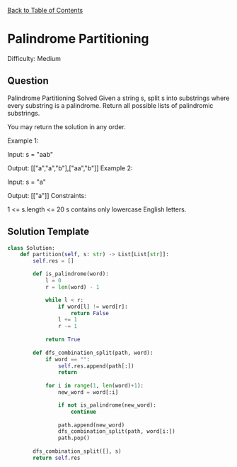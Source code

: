 [Back to Table of Contents](../../README.md)

# Palindrome Partitioning
Difficulty: Medium

## Question
Palindrome Partitioning
Solved 
Given a string s, split s into substrings where every substring is a palindrome. Return all possible lists of palindromic substrings.

You may return the solution in any order.

Example 1:

Input: s = "aab"

Output: [["a","a","b"],["aa","b"]]
Example 2:

Input: s = "a"

Output: [["a"]]
Constraints:

1 <= s.length <= 20
s contains only lowercase English letters.

## Solution Template
```python
class Solution:
    def partition(self, s: str) -> List[List[str]]:
        self.res = []

        def is_palindrome(word):
            l = 0
            r = len(word) - 1

            while l < r:
                if word[l] != word[r]:
                    return False
                l += 1
                r -= 1
            
            return True
        
        def dfs_combination_split(path, word):
            if word == "":
                self.res.append(path[:])
                return
            
            for i in range(1, len(word)+1):
                new_word = word[:i]

                if not is_palindrome(new_word):
                    continue
                
                path.append(new_word)
                dfs_combination_split(path, word[i:])
                path.pop()
        
        dfs_combination_split([], s)
        return self.res


        
```
